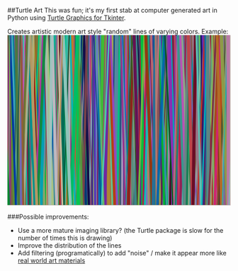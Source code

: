##Turtle Art
This was fun; it's my first stab at computer generated art in Python using [Turtle Graphics for Tkinter](https://docs.python.org/2/library/turtle.html).

Creates artistic modern art style "random" lines of varying colors. Example:  
![TurtleArt](images/turtleArt.png)

###Possible improvements:
- Use a more mature imaging library? (the Turtle package is slow for the number of times this is drawing) 
- Improve the distribution of the lines
- Add filtering (programatically) to add "noise" / make it appear more like [real world art materials](http://cdn.dickblick.com/items/200/12/20012-0129-1-3ww-l.jpg)

